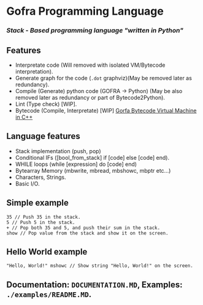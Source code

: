 # Gofra Programming Language
### ***Stack - Based programming language "written in Python"***

## Features
- Interpretate code (Will removed with isolated VM/Bytecode interpretation).
- Generate graph for the code (`.dot` graphviz)(May be removed later as redundancy).
- Compile (Generate) python code (GOFRA -> Python) (May be also removed later as redundancy or part of Bytecode2Python).
- Lint (Type check) [WIP].
- Bytecode (Compile, Interpretate) [WIP] [Gorfa Bytecode Virtual Machine in C++](https://github.com/gofralang/vm)

## Language features
- Stack implementation (push, pop)
- Conditional IFs ([bool_from_stack] if [code] else [code] end).
- WHILE loops (while [expression] do [code] end)
- Bytearray Memory (mbwrite, mbread, mbshowc, mbptr etc...)
- Characters, Strings.
- Basic I/O.

## Simple example
```
35 // Push 35 in the stack.
5 // Push 5 in the stack.
+ // Pop both 35 and 5, and push their sum in the stack.
show // Pop value from the stack and show it on the screen.
```
## Hello World example
```
"Hello, World!" mshowc // Show string "Hello, World!" on the screen.
```

## Documentation: `DOCUMENTATION.MD`, Examples: `./examples/README.MD`.

